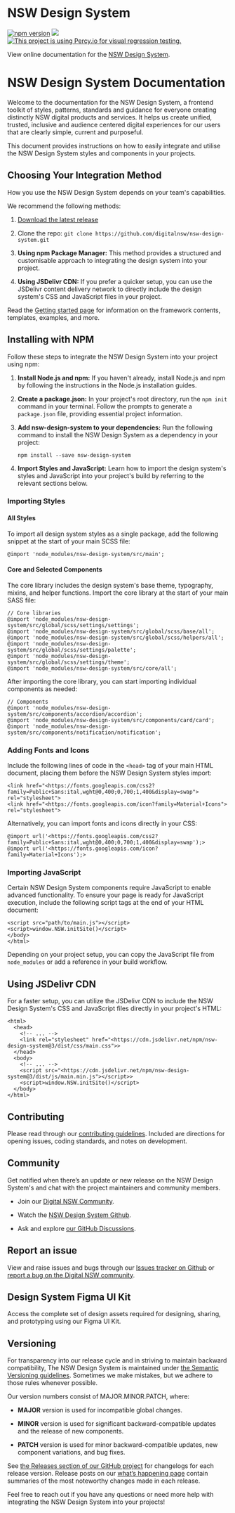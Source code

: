 # NSW Design System

[![npm version](https://badge.fury.io/js/nsw-design-system.svg)](https://badge.fury.io/js/nsw-design-system)
[![](https://data.jsdelivr.com/v1/package/npm/nsw-design-system/badge)](https://www.jsdelivr.com/package/npm/nsw-design-system)
[![This project is using Percy.io for visual regression testing.](https://percy.io/static/images/percy-badge.svg)](https://percy.io/b183fe4d/nsw-design-system)

View online documentation for the [NSW Design System](https://digitalnsw.github.io/nsw-design-system/).

# NSW Design System Documentation

Welcome to the documentation for the NSW Design System, a frontend toolkit of styles, patterns, standards and guidance for everyone creating distinctly NSW digital products and services. It helps us create unified, trusted, inclusive and audience centered digital experiences for our users that are clearly simple, current and purposeful.  
  
This document provides instructions on how to easily integrate and utilise the NSW Design System styles and components in your projects.

## Choosing Your Integration Method

How you use the NSW Design System depends on your team's capabilities.

We recommend the following methods:

1. [Download the latest release](https://github.com/digitalnsw/nsw-design-system/releases)

2. Clone the repo: `git clone https://github.com/digitalnsw/nsw-design-system.git`

3. **Using npm Package Manager:** This method provides a structured and customisable approach to integrating the design system into your project.

4. **Using JSDelivr CDN:** If you prefer a quicker setup, you can use the JSDelivr content delivery network to directly include the design system's CSS and JavaScript files in your project.

Read the [Getting started page](https://digitalnsw.github.io/nsw-design-system/docs/content/develop/getting-started.html) for information on the framework contents, templates, examples, and more.

## Installing with NPM

Follow these steps to integrate the NSW Design System into your project using npm:

1. **Install Node.js and npm:** If you haven't already, install Node.js and npm by following the instructions in the Node.js installation guides.

2. **Create a package.json:** In your project's root directory, run the `npm init` command in your terminal. Follow the prompts to generate a `package.json` file, providing essential project information.

3. **Add nsw-design-system to your dependencies:** Run the following command to install the NSW Design System as a dependency in your project:

    ```
    npm install --save nsw-design-system
    ```

4. **Import Styles and JavaScript:** Learn how to import the design system's styles and JavaScript into your project's build by referring to the relevant sections below.

### Importing Styles

#### All Styles

To import all design system styles as a single package, add the following snippet at the start of your main SCSS file:

```
@import 'node_modules/nsw-design-system/src/main';
```

#### Core and Selected Components

The core library includes the design system's base theme, typography, mixins, and helper functions. Import the core library at the start of your main SASS file:

```
// Core libraries
@import 'node_modules/nsw-design-system/src/global/scss/settings/settings';
@import 'node_modules/nsw-design-system/src/global/scss/base/all';
@import 'node_modules/nsw-design-system/src/global/scss/helpers/all';
@import 'node_modules/nsw-design-system/src/global/scss/settings/palette';
@import 'node_modules/nsw-design-system/src/global/scss/settings/theme';
@import 'node_modules/nsw-design-system/src/core/all';
```

After importing the core library, you can start importing individual components as needed:

```
// Components
@import 'node_modules/nsw-design-system/src/components/accordion/accordion';
@import 'node_modules/nsw-design-system/src/components/card/card';
@import 'node_modules/nsw-design-system/src/components/notification/notification';
```

### Adding Fonts and Icons

Include the following lines of code in the `<head>` tag of your main HTML document, placing them before the NSW Design System styles import:

```
<link href="<https://fonts.googleapis.com/css2?family=Public+Sans:ital,wght@0,400;0,700;1,400&display=swap"> rel="stylesheet">
<link href="<https://fonts.googleapis.com/icon?family=Material+Icons"> rel="stylesheet">
```

Alternatively, you can import fonts and icons directly in your CSS:

```
@import url('<https://fonts.googleapis.com/css2?family=Public+Sans:ital,wght@0,400;0,700;1,400&display=swap');>
@import url('<https://fonts.googleapis.com/icon?family=Material+Icons');>
```

### Importing JavaScript

Certain NSW Design System components require JavaScript to enable advanced functionality. To ensure your page is ready for JavaScript execution, include the following script tags at the end of your HTML document:

```
<script src="path/to/main.js"></script>
<script>window.NSW.initSite()</script>
</body>
</html>
```

Depending on your project setup, you can copy the JavaScript file from `node_modules` or add a reference in your build workflow.

## Using JSDelivr CDN

For a faster setup, you can utilize the JSDelivr CDN to include the NSW Design System's CSS and JavaScript files directly in your project's HTML:

```
<html>
  <head>
    <!-- ... -->
    <link rel="stylesheet" href="<https://cdn.jsdelivr.net/npm/nsw-design-system@3/dist/css/main.css">>
  </head>
  <body>
    <!-- ... -->
    <script src="<https://cdn.jsdelivr.net/npm/nsw-design-system@3/dist/js/main.min.js"></script>>
    <script>window.NSW.initSite()</script>
  </body>
</html>
```

## Contributing

Please read through our [contributing guidelines](https://www.digital.nsw.gov.au/delivery/digital-service-toolkit/design-system/contributing). Included are directions for opening issues, coding standards, and notes on development.

## Community

Get notified when there’s an update or new release on the NSW Design System's and chat with the project maintainers and community members.

* Join our [Digital NSW Community](https://community.digital.nsw.gov.au/).

* Watch the [NSW Design System Github](https://github.com/digitalnsw/nsw-design-system).

* Ask and explore [our GitHub Discussions](https://github.com/digitalnsw/nsw-design-system/discussions).

## Report an issue

View and raise issues and bugs through our [Issues tracker on Github](https://github.com/digitalnsw/nsw-design-system/issues) or [report a bug on the Digital NSW community](https://community.digital.nsw.gov.au/c/components/report-a-bug/27).

## Design System Figma UI Kit

Access the complete set of design assets required for designing, sharing, and prototyping using our Figma UI Kit.

## Versioning

For transparency into our release cycle and in striving to maintain backward compatibility, The NSW Design System is maintained under [the Semantic Versioning guidelines](https://semver.org/). Sometimes we make mistakes, but we adhere to those rules whenever possible.

Our version numbers consist of MAJOR.MINOR.PATCH, where:

* **MAJOR** version is used for incompatible global changes.

* **MINOR** version is used for significant backward-compatible updates and the release of new components.

* **PATCH** version is used for minor backward-compatible updates, new component variations, and bug fixes.

See [the Releases section of our GitHub project](https://github.com/digitalnsw/nsw-design-system/releases) for changelogs for each release version. Release posts on our [what’s happening page](https://digitalnsw.github.io/nsw-design-system/docs/content/about/whats-happening.html) contain summaries of the most noteworthy changes made in each release.

Feel free to reach out if you have any questions or need more help with integrating the NSW Design System into your projects!
